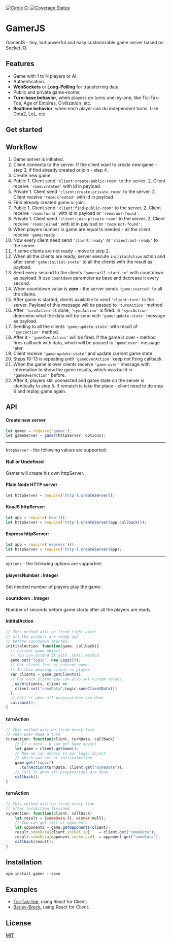 [![Circle CI](https://img.shields.io/circleci/project/asynxis/gamer/master.svg?style=flat-square)](https://circleci.com/gh/asynxis/gamer/tree/master)
[![Coverage Status](https://img.shields.io/coveralls/asynxis/gamer.svg?style=flat-square)](https://coveralls.io/github/asynxis/gamer?branch=master)

# GamerJS
GamerJS - tiny, but powerful and easy customizable game server based on [Socket.IO](https://github.com/socketio/socket.io/).
## Features
+ Game with 1 to N players or AI.
+ Authentication.
+ **WebSockets** or **Long-Polling** for transferring data.
+ Public and private game-rooms.
+ **Turn-base behavior**, when players do turns one-by-one, like Tic-Tak-Toe, Age of Empires, Civilization ,etc.
+ **Realtime behavior**, when each player can do independent turns. Like Dota2, LoL, etc.

## Get started

## Workflow

1. Game server is initiated.
2. Client connects to the server. If the client want to create new game - step 3, if find already created or join - step 4.
3. Create new game:
  1. Public
    1. Client send `'client:create-public-room'` to the server.
    2. Client receive `'room:created'` with id in payload.
  2. Private
    1. Client send `'client:create-private-room'` to the server.
    2. Client receive `'room:created'` with id in payload.
4. Find already created game or join:
  1. Public
    1. Client send `'client:find-public-room'` to the server.
    2. Client receive `'room:found'` with id in payload or `'room:not-found'`.
  2. Private
    1. Client send `'client:join-private-room'` to the server.
    2. Client receive `'room:joined'` with id in payload or `'room:not-found'`.
5. When players number in game are equal to needed - all the client receive `'game:ready'`.
6. Now every client need send `'client:ready'` or `'client:not-ready'` to the server.
7. If some clients are not ready - move to step 2.
7. When all the clients are ready, server execute `inititalAction` action and after send `'game:initial-state'` to all the clients with the result as payload.
8. Send every second to the clients `'game:will-start-in'` with countdown as payload. It use `countdown` parameter as base and decrease it every second.
9. When countdown value is **zero** - the server sends `'game:started'` to all the clients.
10. After game is started, clients available to send `'client:turn'` to the server. Payload of this message will be passed to `'turnAction'` method.
11. After `'turnAction'` is done, `'syncAction'` is fired. In `'syncAction'` determine what the data  will be send with `'game:update-state'` message as payload.
12. Sending to all the clients `'game:update-state'` with result of `'syncAction'` method.
13. After it - `'gameOverAction'` will be fired. If the game is over - method fires callback with data, which will be passed to `'game:over'` message later.
13. Client receive `'game:update-state'` and update current game state.
14. Steps 10-13 is repeating until `'gameOverAction'` keep not firing callback.
15. When the game is over clients receive `'game:over'` message with information to show the game results, which was build in `'gameOverAction'` before.
16. After it, players still connected and game state on the server is identically to step 5. If rematch is take the place - client need to do step 6 and replay game again.

## API

#### Create new server
``` js
let gamer = require('gamer');
let gameServer = gamer(httpServer, options);
```
***
`httpServer` - the following values are supported:
#### Null or Undefined
 Gamer will create his own httpServer.
#### Plain Node HTTP server
``` js
let httpServer = require('http').createServer();
```
#### KoaJS httpServer:
``` js
let app = require('koa')();
let httpServer = require('http').createServer(app.callback());
```
#### Express httpServer:
``` js
let app = require('express')();
let httpServer = require('http').createServer(app);
```
***

`options` - the following options are supported:
#### playersNumber : Integer
Set needed number of players play the game.
#### countdown : Integer
Number of seconds before game starts after all the players are ready.
#### inititalAction
``` js
// This method will be fired right after
// all the players are ready and
// before countdown started.
inititalAction: function(game, callback){
  // Current game object.
  // You can extend it with .set() method.
  game.set("logic", new Logic());
  // Get client list of current game.
  // In this meaning client <> player.
  var clients = game.getClients();
  // For each client you can also set custom values.
  _.each(clients, client =>      
    client.set("someData",Logic.someClientData())
  );
  // Call it when all preparations are done
  callback();
}
```
#### turnAction
``` js
// This method will be fired every tile
// when user made a turn
turnAction: function(client, turnData, callback)
    // If u need - u can get Game object
    let game = client.getGame();
    // Now we can access to our logic object
    // which was set at inititalAction
    game.get("logic")
      .turnAction(turnData, client.get("someData"));
    // Call it when all preparations are done
    callback();
}
```

#### turnAction
``` js
// This method will be fired every time
// after turnAction finished
syncAction: function(client, callback)
    let result = {someData:{}, winner:null};
    // You can get list of opponents
    let opponents = game.getOpponents(client);
    result.someData[client.socket.id]    = client.get("someData");
    result.someData[opponent.socket.id]  = opponent.get("someData");
    callback(result);
}
```

## Installation
`npm install gamer --save`
## Examples
+ [Tic-Tak-Toe](https://github.com/asynxis/gamer-examples/tree/master/barley-break), using React for Client.
+ [Barley-Breck](https://github.com/asynxis/gamer-examples/tree/master/tic-tac-toe), using React for Client.

## License

[MIT](https://github.com/asynxis/gamer/blob/master/LICENSE)
